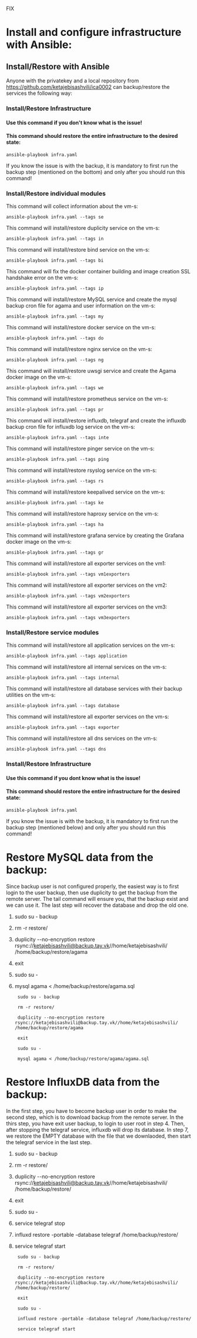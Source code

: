 FIX

# Install and configure infrastructure with Ansible:

## Install/Restore with Ansible
Anyone with the privatekey and a local repository from https://github.com/ketajebisashvili/ica0002 can backup/restore the services the following way:

### Install/Restore Infrastructure

#### Use this command if you don't know what is the issue!
#### This command should restore the entire infrastructure to the desired state:
    ansible-playbook infra.yaml

If you know the issue is with the backup, it is mandatory to first run the backup step (mentioned on the bottom) and only after you should run this command!


### Install/Restore individual modules

This command will collect information about the vm-s:

    ansible-playbook infra.yaml --tags se

This command will install/restore duplicity service on the vm-s:
    
    ansible-playbook infra.yaml --tags in

This command will install/restore bind service on the vm-s:
    
    ansible-playbook infra.yaml --tags bi

This command will fix the docker container building and image creation SSL handshake error on the vm-s:
    
    ansible-playbook infra.yaml --tags ip

This command will install/restore MySQL service and create the mysql backup cron file for agama and user information on the vm-s:
    
    ansible-playbook infra.yaml --tags my

This command will install/restore docker service on the vm-s:
    
    ansible-playbook infra.yaml --tags do

This command will install/restore nginx service on the vm-s:
    
    ansible-playbook infra.yaml --tags ng

This command will install/restore uwsgi service and create the Agama docker image on the vm-s:
    
    ansible-playbook infra.yaml --tags we

This command will install/restore prometheus service on the vm-s:
    
    ansible-playbook infra.yaml --tags pr

This command will install/restore influxdb, telegraf and create the influxdb backup cron file for influxdb log service on the vm-s:
    
    ansible-playbook infra.yaml --tags inte

This command will install/restore pinger service on the vm-s:
    
    ansible-playbook infra.yaml --tags ping

This command will install/restore rsyslog service on the vm-s:
    
    ansible-playbook infra.yaml --tags rs

This command will install/restore keepalived  service on the vm-s:
    
    ansible-playbook infra.yaml --tags ke

This command will install/restore haproxy  service on the vm-s:
    
    ansible-playbook infra.yaml --tags ha

 This command will install/restore grafana service by creating the Grafana docker image on the vm-s:
    
    ansible-playbook infra.yaml --tags gr

This command will install/restore all exporter services on the vm1:
    
    ansible-playbook infra.yaml --tags vm1exporters

This command will install/restore all exporter services on the vm2:
    
    ansible-playbook infra.yaml --tags vm2exporters

This command will install/restore all exporter services on the vm3:
    
    ansible-playbook infra.yaml --tags vm3exporters
   


### Install/Restore service modules

This command will install/restore all application services on the vm-s:

    ansible-playbook infra.yaml --tags application

This command will install/restore all internal services on the vm-s:

    ansible-playbook infra.yaml --tags internal

This command will install/restore all database services with their backup utilities on the vm-s:

    ansible-playbook infra.yaml --tags database

This command will install/restore all exporter services on the vm-s:

    ansible-playbook infra.yaml --tags exporter

This command will install/restore all dns services on the vm-s:

    ansible-playbook infra.yaml --tags dns


### Install/Restore Infrastructure

#### Use this command if you dont know what is the issue!
#### This command should restore the entire infrastructure for the desired state:
    ansible-playbook infra.yaml

If you know the issue is with the backup, it is mandatory to first run the backup step (mentioned below) and only after you should run this command!

# Restore MySQL data from the backup:

Since backup user is not configured properly, the easiest way is to first login to the user backup, then use duplicity to get
the backup from the remote server. The tail command will ensure you, that the backup exist and we can use it.
The last step will recover the database and drop the old one.


1. sudo su - backup
2. rm -r restore/
3. duplicity --no-encryption restore rsync://ketajebisashvili@backup.tay.vk//home/ketajebisashvili/ /home/backup/restore/agama
4. exit
5. sudo su -
6. mysql agama < /home/backup/restore/agama.sql

        sudo su - backup

        rm -r restore/

        duplicity --no-encryption restore rsync://ketajebisashvili@backup.tay.vk//home/ketajebisashvili/ /home/backup/restore/agama

        exit

        sudo su -

        mysql agama < /home/backup/restore/agama/agama.sql


# Restore InfluxDB data from the backup:


In the first step, you have to become backup user in order to make the second step, which is to download backup from the remote server.
In the thirs step, you have exit user backup, to login to user root in step 4. Then, after stopping the telegraf service, influxdb will drop its database.
In step 7, we restore the EMPTY database with the file that we downlaoded, then start the telegraf service in the last step.

1. sudo su - backup
2. rm -r restore/
3. duplicity --no-encryption restore rsync://ketajebisashvili@backup.tay.vk//home/ketajebisashvili/ /home/backup/restore/
4. exit
5. sudo su -
6. service telegraf stop
7. influxd restore -portable -database telegraf /home/backup/restore/
8. service telegraf start

        sudo su - backup

        rm -r restore/

        duplicity --no-encryption restore rsync://ketajebisashvili@backup.tay.vk//home/ketajebisashvili/ /home/backup/restore/

        exit

        sudo su -

        influxd restore -portable -database telegraf /home/backup/restore/

        service telegraf start

